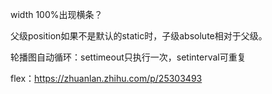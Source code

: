 width 100%出现横条？

父级position如果不是默认的static时，子级absolute相对于父级。

轮播图自动循环：settimeout只执行一次，setinterval可重复

flex：https://zhuanlan.zhihu.com/p/25303493